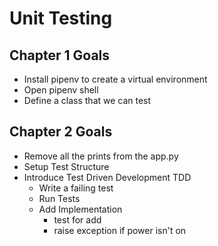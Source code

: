 # Unit Testing

## Chapter 1 Goals

* Install pipenv to create a virtual environment
* Open pipenv shell
* Define a class that we can test

## Chapter 2 Goals
* Remove all the prints from the app.py
* Setup Test Structure
* Introduce Test Driven Development TDD
  * Write a failing test
  * Run Tests
  * Add Implementation 
    * test for add
    * raise exception if power isn't on
